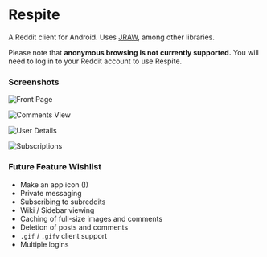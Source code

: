 # Respite


A Reddit client for Android. Uses [JRAW](https://github.com/thatJavaNerd/JRAW), among other libraries.


Please note that **anonymous browsing is not currently supported.** You will need to log in to your Reddit account to use Respite.

### Screenshots

![Front Page](https://raw.githubusercontent.com/gouthamank/respite/master/scrot/frontpage.png "Front Page")

![Comments View](https://raw.githubusercontent.com/gouthamank/respite/master/scrot/comment_context.png "Comments  View")

![User Details](https://raw.githubusercontent.com/gouthamank/respite/master/scrot/user_comments.png "User Details")

![Subscriptions](https://raw.githubusercontent.com/gouthamank/respite/master/scrot/user_subscriptions.png "Easy Access Subscriptions")

### Future Feature Wishlist

* Make an app icon (!)
* Private messaging
* Subscribing to subreddits
* Wiki / Sidebar viewing
* Caching of full-size images and comments
* Deletion of posts and comments
* `.gif` / `.gifv` client support
* Multiple logins



